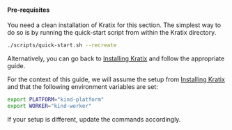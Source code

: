 #### Pre-requisites

You need a clean installation of Kratix for this section. The simplest way to do
so is by running the quick-start script from within the Kratix directory.

```bash
./scripts/quick-start.sh --recreate
```

Alternatively, you can go back to [Installing Kratix](./installing-kratix) and follow the appropriate guide.

For the context of this guide, we will assume the setup from [Installing
Kratix](./installing-kratix) and that the following environment variables are set:


```bash
export PLATFORM="kind-platform"
export WORKER="kind-worker"
```

If your setup is different, update the commands accordingly.
